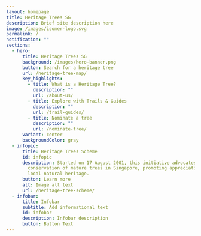 ```yaml
---
layout: homepage
title: Heritage Trees SG
description: Brief site description here
image: /images/isomer-logo.svg
permalink: /
notification: ""
sections:
  - hero:
      title: Heritage Trees SG
      background: /images/hero-banner.png
      button: Search for a heritage tree
      url: /heritage-tree-map/
      key_highlights:
        - title: What is a Heritage Tree?
          description: ""
          url: /about-us/
        - title: Explore with Trails & Guides
          description: ""
          url: /trail-guides/
        - title: Nominate a tree
          description: ""
          url: /nominate-tree/
      variant: center
      backgroundColor: gray
  - infopic:
      title: Heritage Trees Scheme
      id: infopic
      description: Started on 17 August 2001, this initiative advocates the
        conservation of mature trees in Singapore, promoting appreciation of our
        local natural heritage.
      button: Learn more
      alt: Image alt text
      url: /heritage-tree-scheme/
  - infobar:
      title: Infobar
      subtitle: Add informational text
      id: infobar
      description: Infobar description
      button: Button Text
---
```

